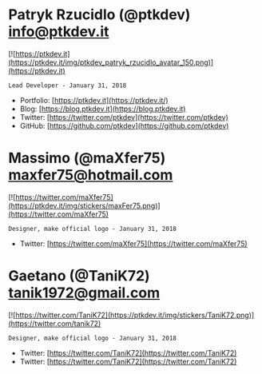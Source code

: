 # Patryk Rzucidlo (@ptkdev) info@ptkdev.it
[![https://ptkdev.it](https://ptkdev.it/img/ptkdev_patryk_rzucidlo_avatar_150.png)](https://ptkdev.it)

`Lead Developer - January 31, 2018`
* Portfolio: [https://ptkdev.it](https://ptkdev.it/)
* Blog: [https://blog.ptkdev.it](https://blog.ptkdev.it)
* Twitter: [https://twitter.com/ptkdev](https://twitter.com/ptkdev)
* GitHub: [https://github.com/ptkdev](https://github.com/ptkdev)


# Massimo (@maXfer75) maxfer75@hotmail.com
[![https://twitter.com/maXfer75](https://ptkdev.it/img/stickers/maxFer75.png)](https://twitter.com/maXfer75)

`Designer, make official logo - January 31, 2018`
* Twitter: [https://twitter.com/maXfer75](https://twitter.com/maXfer75)


# Gaetano (@TaniK72) tanik1972@gmail.com
[![https://twitter.com/TaniK72](https://ptkdev.it/img/stickers/TaniK72.png)](https://twitter.com/tanik72)

`Designer, make official logo - January 31, 2018`
* Twitter: [https://twitter.com/TaniK72](https://twitter.com/TaniK72)
* Twitter: [https://twitter.com/TaniK72](https://twitter.com/TaniK72)